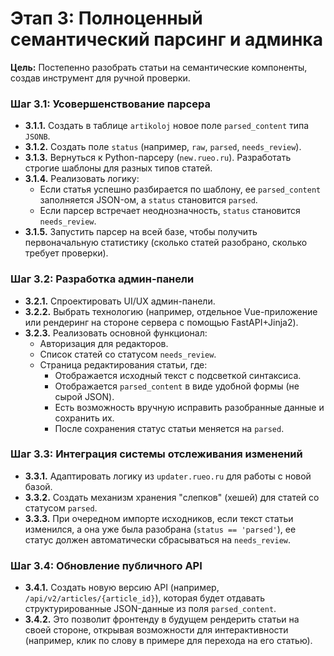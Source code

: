 # Этап 3: Полноценный семантический парсинг и админка

**Цель:** Постепенно разобрать статьи на семантические компоненты, создав инструмент для ручной проверки.

### Шаг 3.1: Усовершенствование парсера

- **3.1.1.** Создать в таблице `artikoloj` новое поле `parsed_content` типа `JSONB`.
- **3.1.2.** Создать поле `status` (например, `raw`, `parsed`, `needs_review`).
- **3.1.3.** Вернуться к Python-парсеру (`new.rueo.ru`). Разработать строгие шаблоны для разных типов статей.
- **3.1.4.** Реализовать логику:
    - Если статья успешно разбирается по шаблону, ее `parsed_content` заполняется JSON-ом, а `status` становится `parsed`.
    - Если парсер встречает неоднозначность, `status` становится `needs_review`.
- **3.1.5.** Запустить парсер на всей базе, чтобы получить первоначальную статистику (сколько статей разобрано, сколько требует проверки).

### Шаг 3.2: Разработка админ-панели

- **3.2.1.** Спроектировать UI/UX админ-панели.
- **3.2.2.** Выбрать технологию (например, отдельное Vue-приложение или рендеринг на стороне сервера с помощью FastAPI+Jinja2).
- **3.2.3.** Реализовать основной функционал:
    - Авторизация для редакторов.
    - Список статей со статусом `needs_review`.
    - Страница редактирования статьи, где:
        - Отображается исходный текст с подсветкой синтаксиса.
        - Отображается `parsed_content` в виде удобной формы (не сырой JSON).
        - Есть возможность вручную исправить разобранные данные и сохранить их.
        - После сохранения статус статьи меняется на `parsed`.

### Шаг 3.3: Интеграция системы отслеживания изменений

- **3.3.1.** Адаптировать логику из `updater.rueo.ru` для работы с новой базой.
- **3.3.2.** Создать механизм хранения "слепков" (хешей) для статей со статусом `parsed`.
- **3.3.3.** При очередном импорте исходников, если текст статьи изменился, а она уже была разобрана (`status == 'parsed'`), ее статус должен автоматически сбрасываться на `needs_review`.

### Шаг 3.4: Обновление публичного API

- **3.4.1.** Создать новую версию API (например, `/api/v2/articles/{article_id}`), которая будет отдавать структурированные JSON-данные из поля `parsed_content`.
- **3.4.2.** Это позволит фронтенду в будущем рендерить статьи на своей стороне, открывая возможности для интерактивности (например, клик по слову в примере для перехода на его статью).
